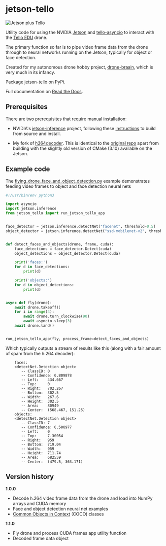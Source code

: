 # jetson-tello

![Jetson plus Tello](https://github.com/robagar/jetson-tello/raw/main/docs/images/jetson_plus_tello.png)

Utility code for using the NVIDIA [Jetson](https://developer.nvidia.com/embedded/jetson-nano-developer-kit) and [tello-asyncio](https://tello-asyncio.readthedocs.io/en/latest/) to interact with the [Tello EDU](https://www.ryzerobotics.com/tello-edu) drone.

The primary function so far is to pipe video frame data from the drone through to neural networks running on the Jetson, typically for object or face detection.

Created for my autonomous drone hobby project, [drone-braain](https://github.com/robagar/drone-braain), which is very much in its infancy. 

Package [jetson-tello](https://pypi.org/project/jetson-tello/) on PyPi. 

Full documentation on [Read the Docs](https://jetson-tello.readthedocs.io/en/latest/).

## Prerequisites

There are two prerequisites that require manual installation:

* NVIDIA's [jetson-inference](https://github.com/dusty-nv/jetson-inference) project, following these [instructions](https://github.com/dusty-nv/jetson-inference/blob/master/docs/building-repo-2.md) to build from source and install.

* My fork of [h264decoder](https://github.com/robagar/h264decoder). This is identical to the [original repo](https://github.com/DaWelter/h264decoder) apart from building with the slightly old version of CMake (3.10) available on the Jetson.

## Example code

The [flying_drone_face_and_object_detection.py](./examples/flying_drone_face_and_object_detection.py) example demonstrates feeding video frames to object and face detection neural nets


``` python
#!/usr/bin/env python3

import asyncio
import jetson.inference
from jetson_tello import run_jetson_tello_app


face_detector = jetson.inference.detectNet("facenet", threshold=0.5)
object_detector = jetson.inference.detectNet("ssd-mobilenet-v2", threshold=0.5)


def detect_faces_and_objects(drone, frame, cuda):
    face_detections = face_detector.Detect(cuda)
    object_detections = object_detector.Detect(cuda)

    print('faces:')
    for d in face_detections:
        print(d)

    print('objects:')
    for d in object_detections:
        print(d)


async def fly(drone):
    await drone.takeoff()
    for i in range(4):
        await drone.turn_clockwise(90)
        await asyncio.sleep(3)
    await drone.land()


run_jetson_tello_app(fly, process_frame=detect_faces_and_objects)
```

Which typically outputs a stream of results like this (along with a fair amount of spam from the h.264 decoder):

```
    faces:
    <detectNet.Detection object>
       -- ClassID: 0
       -- Confidence: 0.809878
       -- Left:    434.667
       -- Top:     0
       -- Right:   702.267
       -- Bottom:  302.5
       -- Width:   267.6
       -- Height:  302.5
       -- Area:    80949
       -- Center:  (568.467, 151.25)
    objects:
    <detectNet.Detection object>
       -- ClassID: 7
       -- Confidence: 0.500977
       -- Left:    0
       -- Top:     7.30054
       -- Right:   959
       -- Bottom:  719.04
       -- Width:   959
       -- Height:  711.74
       -- Area:    682559
       -- Center:  (479.5, 363.171)
```

## Version history

**1.0.0**

- Decode h.264 video frame data from the drone and load into NumPy arrays and CUDA memory
- Face and object detection neural net examples
- [Common Objects in Context](https://cocodataset.org/) (COCO) classes

**1.1.0**

- Fly drone and process CUDA frames app utility function
- Decoded frame data object